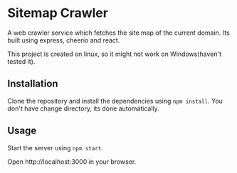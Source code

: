 # Sitemap Crawler

A web crawler service which fetches the site map of the current domain.
Its built using express, cheerio and react.

This project is created on linux, so it might not work on Windows(haven't tested it).

## Installation

Clone the repository and install the dependencies using `npm install`.
You don't have change directory, its done automatically.

## Usage

Start the server using `npm start`.

Open http://localhost:3000 in your browser.


